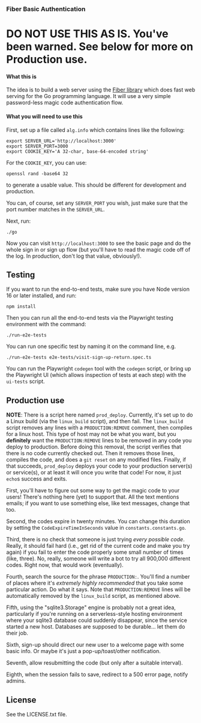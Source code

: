 ### Fiber Basic Authentication

# DO NOT USE THIS AS IS. You've been warned. See below for more on Production use.

#### What this is

The idea is to build a web server using the [Fiber library](https://gofiber.io) which
does fast web serving for the Go programming language. It will use a very simple
password-less magic code authentication flow.

#### What you will need to use this

First, set up a file called `alg.info` which contains lines like the following:

    export SERVER_URL='http://localhost:3000'
    export SERVER_PORT=3000
    export COOKIE_KEY='A 32-char, base-64-encoded string'

For the `COOKIE_KEY`, you can use:

    openssl rand -base64 32

to generate a usable value. This should be different for development and production.

You can, of course, set any `SERVER_PORT` you wish, just make sure that the port
number matches in the `SERVER_URL`.

Next, run:

    ./go

Now you can visit `http://localhost:3000` to see the basic page and do the whole sign in
or sign up flow (but you'll have to read the magic code off of the log. In production,
don't log that value, obviously!).

## Testing

If you want to run the end-to-end tests, make sure you have Node version 16 or later
installed, and run:

    npm install

Then you can run all the end-to-end tests via the Playwright testing environment with
the command:

    ./run-e2e-tests

You can run one specific test by naming it on the command line, e.g.

    ./run-e2e-tests e2e-tests/visit-sign-up-return.spec.ts

You can run the Playwright `codegen` tool with the `codegen` script, or bring up the
Playwright UI (which allows inspection of tests at each step) with the `ui-tests`
script.

## Production use

**NOTE**: There is a script here named `prod_deploy`. Currently, it's set up to do a
Linux build (via the `linux_build` script), and then fail. The `linux_build` script
removes any lines with a `PRODUCTION:REMOVE` comment, then compiles for a linux host.
This type of host may not be what you want, but you **definitely** want the
`PRODUCTION:REMOVE` lines to be removed in any code you deploy to production.
Before doing this removal, the script verifies that there is no code currently checked
out. Then it removes those lines, compiles the code, and does a `git reset` on any
modified files. Finally, if that succeeds, `prod_deploy` deploys your code to your
production server(s) or service(s), or at least it will once you write that code!
For now, it just `echo`s success and exits.

First, you'll have to figure out some way to get the magic code to your
users! There's nothing here (yet) to support that. All the text mentions emails;
if you want to use something else, like text messages, change that too.

Second, the codes expire in twenty minutes. You can change this duration by
setting the `CodeExpireTimeInSeconds` value in `constants.constants.go`.

Third, there is no check that someone is just trying *every possible code*. Really,
it should fail hard (i.e., get rid of the current code and make you try again) if
you fail to enter the code properly some small number of times (like, three). No,
really, someone will write a bot to try all 900,000 different codes. Right now, that
would work (eventually).

Fourth, search the source for the phrase `PRODUCTION:`. You'll find a number of places
where it's *extremely highly recommended* that you take some particular action. Do what
it says. Note that `PRODUCTION:REMOVE` lines will be automatically removed by the
`linux_build` script, as mentioned above.

Fifth, using the "sqlite3.Storage" engine is probably not a great idea, particularly
if you're running on a serverless-style hosting environment where your sqlite3 database
could suddenly disappear, since the service started a new host. Databases are supposed
to be durable... let them do their job.

Sixth, sign-up should direct our new user to a welcome page with some basic info. Or
maybe it's just a pop-up/toast/other notification.

Seventh, allow resubmitting the code (but only after a suitable interval).

Eighth, when the session fails to save, redirect to a 500 error page, notify admins.

## License

See the LICENSE.txt file.
